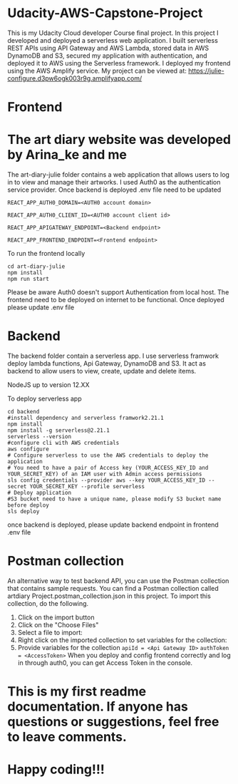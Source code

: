 # Udacity-AWS-Capstone-Project
This is my Udacity Cloud developer Course final project. In this project I developed and deployed a serverless web application. I built serverless REST APIs using API Gateway and AWS Lambda, stored data in AWS DynamoDB and S3, secured my application with authentication, and deployed it to AWS using the Serverless framework. I deployed my frontend using the AWS Amplify service. My project can be viewed at:
https://julie-configure.d3pw6ogk003r9g.amplifyapp.com/


# Frontend
# The art diary website was developed by Arina_ke and me
The art-diary-julie folder contains a web application that allows users to log in to view and manage their artworks. I used Auth0 as the authentication service provider.
Once backend is deployed .env file need to be updated 

`REACT_APP_AUTH0_DOMAIN=<AUTH0 account domain>`

`REACT_APP_AUTH0_CLIENT_ID=<AUTH0 account client id>`

`REACT_APP_APIGATEWAY_ENDPOINT=<Backend endpoint>`

`REACT_APP_FRONTEND_ENDPOINT=<Frontend endpoint>`

To run the frontend locally
```
cd art-diary-julie
npm install
npm run start
```
Please be aware Auth0 doesn't support Authentication from local host. The frontend need to be deployed on internet to be functional. 
Once deployed please update .env file


# Backend
The backend folder contain a serverless app. I use serverless framwork deploy lambda functions, Api Gateway, DynamoDB and S3. It act as backend to allow users to view, create, update and delete items.

NodeJS up to version 12.XX

To deploy serverless app 
```
cd backend
#install dependency and serverless framwork2.21.1
npm install
npm install -g serverless@2.21.1
serverless --version
#configure cli with AWS credentials
aws configure 
# Configure serverless to use the AWS credentials to deploy the application
# You need to have a pair of Access key (YOUR_ACCESS_KEY_ID and YOUR_SECRET_KEY) of an IAM user with Admin access permissions
sls config credentials --provider aws --key YOUR_ACCESS_KEY_ID --secret YOUR_SECRET_KEY --profile serverless
# Deploy application
#S3 bucket need to have a unique name, please modify S3 bucket name before deploy
sls deploy
```
once backend is deployed, please update backend endpoint in frontend .env file

# Postman collection

An alternative way to test backend API, you can use the Postman collection that contains sample requests. You can find a Postman collection called artdiary Project.postman_collection.json in this project. To import this collection, do the following.

1. Click on the import button
2. Click on the "Choose Files"
3. Select a file to import:
4. Right click on the imported collection to set variables for the collection:
5. Provide variables for the collection
    `apiId = <Api Gateway ID>`
    `authToken = <AccessToken>`
When you deploy and config frontend correctly and log in through auth0, you can get Access Token in the console.

# This is my first readme documentation. If anyone has questions or suggestions, feel free to leave comments.
# Happy coding!!!



